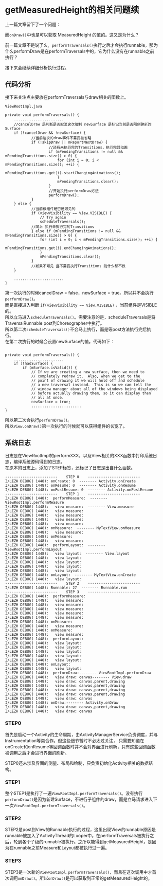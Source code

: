 # getMeasuredHeight的相关问题续 #

上一篇文章留下了一个问题：  

而`onDraw()`中也是可以获取 MeasuredHeight 的值的。这又是为什么？

前一篇文章不是说了么，`performTraversals()`执行之后才会执行runnable，那为什么performDraw是在performTraversals中的，它为什么没有在runnable之前执行？

接下来会继续详细分析执行过程。

## 代码分析 ##

接下来关注点主要放在performTraversals与draw相关的函数上。

```
ViewRootImpl.java

private void performTraversals() {
	.......................
	//cancelDraw 是判断是否取消这次绘制 newSurface 是标记当前是否刚创建新的Surface
	if (!cancelDraw && !newSurface) {
			//当前这次的draw事件不需要被省略
	        if (!skipDraw || mReportNextDraw) {
					//还有未执行完的Transitions，执行完其动画
	                if (mPendingTransitions != null && mPendingTransitions.size() > 0) {
	                    for (int i = 0; i < mPendingTransitions.size(); ++i) {
	                        mPendingTransitions.get(i).startChangingAnimations();
	                    }
	                    mPendingTransitions.clear();
	                }
					//开始执行performDraw方法
	                performDraw();
	        }
	} else {
			//当前根组件是否是可见的
	        if (viewVisibility == View.VISIBLE) {
	            // Try again
	            scheduleTraversals();
			//同上 执行未执行完的Transitions
	        } else if (mPendingTransitions != null && mPendingTransitions.size() > 0) {
	            for (int i = 0; i < mPendingTransitions.size(); ++i) {
	                mPendingTransitions.get(i).endChangingAnimations();
	            }
	            mPendingTransitions.clear();
	        }
			//如果不可见 且不需要执行Transitions 则什么都不做
	}
	
	.......................	
}
```

第一次执行的时候cancelDraw = false，newSurface = true。所以并不会执行`performDraw()`。  
而是直接进入判断 `if(viewVisibility == View.VISIBLE)`	，当前组件是VISIBLE的。  
所以立马进入`scheduleTraversals()`。需要注意的是，scheduleTraversals是将TraversalRunnable post到Choreographer中执行。  
所以第二次`scheduleTraversals()`不会马上执行，而是等post方法执行完后执行。  
在第二次执行的时候会设置newSurface的值。代码如下：  

```

private void performTraversals() {
	.......................
	if (!hadSurface) {
    	if (mSurface.isValid()) {
	        // If we are creating a new surface, then we need to
	        // completely redraw it.  Also, when we get to the
	        // point of drawing it we will hold off and schedule
	        // a new traversal instead.  This is so we can tell the
	        // window manager about all of the windows being displayed
	        // before actually drawing them, so it can display then
	        // all at once.
    		newSurface = true;
			.......................
}
```
所以第二次会执行`performDraw()`。  
所以`View.onDraw()`第一次执行的时候就可以获得组件的长宽了。


## 系统日志 ##

日志是在ViewRootImpl的performXXX，以及View相关的XXX函数中打印系统日志，编译系统源码得到的日志。  
在原本的日志上，添加了STEP标签，还标记了日志是出自什么函数。


```
------------------------    STEP 0    ------------------------
I/LEZH DEBUG( 1448): onCreate: 0  -------- Activity.onCreate
I/LEZH DEBUG( 1448): onResume: 0  -------- Activity.onResume
I/LEZH DEBUG( 1448): onPostResume: 0  -------- Activity.onPostResume
------------------------    STEP 1    ------------------------
I/LEZH DEBUG( 1448):  performMeasure:  -------- ViewRootImpl.performMeasure
I/LEZH DEBUG( 1448):   view measure:  -------- View.measure
I/LEZH DEBUG( 1448):   view measure:
I/LEZH DEBUG( 1448):   view measure:
I/LEZH DEBUG( 1448):   view measure:
I/LEZH DEBUG( 1448):   view measure:
I/LEZH DEBUG( 1448): onMeasure:  -------- MyTextView.onMeasure
I/LEZH DEBUG( 1448):   view measure:
I/LEZH DEBUG( 1448): onMeasure:
I/LEZH DEBUG( 1448):   view measure:
I/LEZH DEBUG( 1448):  performLayout:  -------- ViewRootImpl.performLayout
I/LEZH DEBUG( 1448):   view layout:  -------- View.layout
I/LEZH DEBUG( 1448):   view layout:
I/LEZH DEBUG( 1448):   view layout:
I/LEZH DEBUG( 1448):   view layout:
I/LEZH DEBUG( 1448):   view layout:
I/LEZH DEBUG( 1448): onLayout:  -------- MyTextView.onCreate
I/LEZH DEBUG( 1448):   view layout:
------------------------    STEP 2    ------------------------
I/LEZH DEBUG( 1448): Runnable: 27  -------- Runnable.run
------------------------    STEP 3    ------------------------
I/LEZH DEBUG( 1448):  performMeasure:
I/LEZH DEBUG( 1448):   view measure:
I/LEZH DEBUG( 1448):   view measure:
I/LEZH DEBUG( 1448):   view measure:
I/LEZH DEBUG( 1448):   view measure:
I/LEZH DEBUG( 1448):   view measure:
I/LEZH DEBUG( 1448): onMeasure:
I/LEZH DEBUG( 1448):   view measure:
I/LEZH DEBUG( 1448): onMeasure:
I/LEZH DEBUG( 1448):   view measure:
I/LEZH DEBUG( 1448):  performLayout:
I/LEZH DEBUG( 1448):   view layout:
I/LEZH DEBUG( 1448):   view layout:
I/LEZH DEBUG( 1448):   view layout:
I/LEZH DEBUG( 1448):   view layout:
I/LEZH DEBUG( 1448):   view layout:
I/LEZH DEBUG( 1448): onLayout:
I/LEZH DEBUG( 1448):   view layout:
I/LEZH DEBUG( 1448):  performDraw:-------- ViewRootImpl.performDraw
I/LEZH DEBUG( 1448):   view draw: canvas-------- View.draw
I/LEZH DEBUG( 1448):   view draw: canvas,parent,drawing
I/LEZH DEBUG( 1448):   view draw: canvas,parent,drawing
I/LEZH DEBUG( 1448):   view draw: canvas,parent,drawing
I/LEZH DEBUG( 1448):   view draw: canvas,parent,drawing
I/LEZH DEBUG( 1448):   view draw: canvas
I/LEZH DEBUG( 1448): onDraw:-------- Activity.onDraw
I/LEZH DEBUG( 1448):   view draw: canvas,parent,drawing
I/LEZH DEBUG( 1448):   view draw: canvas

```


### STEP0 ###

首先是启动一个Activity的生命周期，由ActivityManagerService负责调度，并与Instrumentation等类合作。但这些细节暂时不必太过关注，
只需要知道在onCreate和onResume等回调函数时并不会对界面进行刷新，只有这些回调函数被调用之后才会进行界面的刷新。

STEP0还未涉及界面的测量、布局和绘制，只负责初始化Activity相关的数据结构。

### STEP1 ###

整个STEP1是执行了一遍`ViewRootImpl.performTraversals()`。没有执行`performDraw()`是因为新建Surface，不进行子组件的draw，而是立马请求进入下一次`ViewRootImpl.performTraversals()`。

### STEP2 ###

STEP2是post到View的Runnable执行的过程，这里出现View的runnable原因是runnable被加入了ActivityThread的Looper中，在performTraversals被执行之后，轮到各个子级的runnable被执行。之所以能得到getMeasuredHeight，是因为在runnable之前Measure和Layout都被执行过一遍。

### STEP3 ###

STEP3是一次新的`ViewRootImpl.performTraversals()`，而且在这次调用中才首次调用`onDraw()`。所以`onDraw()`是可以获取到正常的getMeasuredHeight的。




